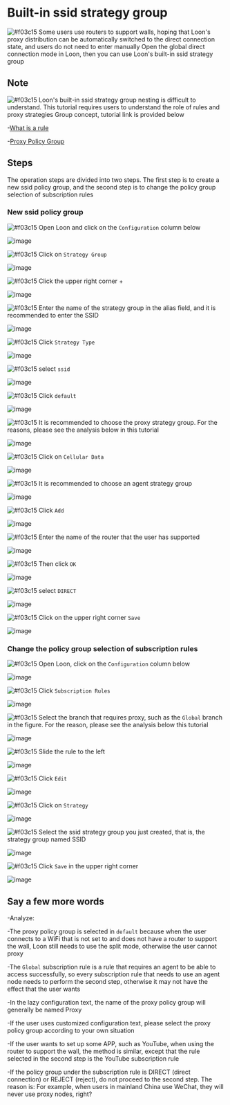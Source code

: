 # Built-in ssid strategy group

![#f03c15](https://placehold.it/15/f03c15/000000?text=+) Some users use routers to support walls, hoping that Loon's proxy distribution can be automatically switched to the direct connection state, and users do not need to enter manually Open the global direct connection mode in Loon, then you can use Loon's built-in ssid strategy group

## Note

![#f03c15](https://placehold.it/15/f03c15/000000?text=+) Loon's built-in ssid strategy group nesting is difficult to understand. This tutorial requires users to understand the role of rules and proxy strategies Group concept, tutorial link is provided below

-[What is a rule](https://github.com/chiupam/tutorial/blob/master/Loon/Plus/Rule_Summary_EN.md)

-[Proxy Policy Group](https://github.com/chiupam/tutorial/blob/master/Loon/Plus/Default_Proxy_EN.md)

## Steps

The operation steps are divided into two steps. The first step is to create a new ssid policy group, and the second step is to change the policy group selection of subscription rules

### New ssid policy group

![#f03c15](https://placehold.it/15/f03c15/000000?text=+) Open Loon and click on the `Configuration` column below

![image](https://raw.githubusercontent.com/chiupam/tutorial-image/master/Loon/Plus/ssid_1_1.jpg)

![#f03c15](https://placehold.it/15/f03c15/000000?text=+) Click on `Strategy Group`

![image](https://raw.githubusercontent.com/chiupam/tutorial-image/master/Loon/Plus/ssid_1_2.jpg)

![#f03c15](https://placehold.it/15/f03c15/000000?text=+) Click the upper right corner +

![image](https://raw.githubusercontent.com/chiupam/tutorial-image/master/Loon/Plus/ssid_1_3.jpg)

![#f03c15](https://placehold.it/15/f03c15/000000?text=+) Enter the name of the strategy group in the alias field, and it is recommended to enter the SSID

![image](https://raw.githubusercontent.com/chiupam/tutorial-image/master/Loon/Plus/ssid_1_4.jpg)

![#f03c15](https://placehold.it/15/f03c15/000000?text=+) Click `Strategy Type`

![image](https://raw.githubusercontent.com/chiupam/tutorial-image/master/Loon/Plus/ssid_1_5.jpg)

![#f03c15](https://placehold.it/15/f03c15/000000?text=+) select `ssid`

![image](https://raw.githubusercontent.com/chiupam/tutorial-image/master/Loon/Plus/ssid_1_6.jpg)

![#f03c15](https://placehold.it/15/f03c15/000000?text=+) Click `default`

![image](https://raw.githubusercontent.com/chiupam/tutorial-image/master/Loon/Plus/ssid_1_7.jpg)

![#f03c15](https://placehold.it/15/f03c15/000000?text=+) It is recommended to choose the proxy strategy group. For the reasons, please see the analysis below in this tutorial

![image](https://raw.githubusercontent.com/chiupam/tutorial-image/master/Loon/Plus/ssid_1_8.jpg)

![#f03c15](https://placehold.it/15/f03c15/000000?text=+) Click on `Cellular Data`

![image](https://raw.githubusercontent.com/chiupam/tutorial-image/master/Loon/Plus/ssid_1_9.jpg)

![#f03c15](https://placehold.it/15/f03c15/000000?text=+) It is recommended to choose an agent strategy group

![image](https://raw.githubusercontent.com/chiupam/tutorial-image/master/Loon/Plus/ssid_1_10.jpg)

![#f03c15](https://placehold.it/15/f03c15/000000?text=+) Click `Add`

![image](https://raw.githubusercontent.com/chiupam/tutorial-image/master/Loon/Plus/ssid_1_11.jpg)

![#f03c15](https://placehold.it/15/f03c15/000000?text=+) Enter the name of the router that the user has supported

![image](https://raw.githubusercontent.com/chiupam/tutorial-image/master/Loon/Plus/ssid_1_12.jpg)

![#f03c15](https://placehold.it/15/f03c15/000000?text=+) Then click `OK`

![image](https://raw.githubusercontent.com/chiupam/tutorial-image/master/Loon/Plus/ssid_1_13.jpg)

![#f03c15](https://placehold.it/15/f03c15/000000?text=+) select `DIRECT`

![image](https://raw.githubusercontent.com/chiupam/tutorial-image/master/Loon/Plus/ssid_1_14.jpg)

![#f03c15](https://placehold.it/15/f03c15/000000?text=+) Click on the upper right corner `Save`

![image](https://raw.githubusercontent.com/chiupam/tutorial-image/master/Loon/Plus/ssid_1_15.jpg)

### Change the policy group selection of subscription rules

![#f03c15](https://placehold.it/15/f03c15/000000?text=+) Open Loon, click on the `Configuration` column below

![image](https://raw.githubusercontent.com/chiupam/tutorial-image/master/Loon/Plus/ssid_2_1.jpg)

![#f03c15](https://placehold.it/15/f03c15/000000?text=+) Click `Subscription Rules`

![image](https://raw.githubusercontent.com/chiupam/tutorial-image/master/Loon/Plus/ssid_2_2.jpg)

![#f03c15](https://placehold.it/15/f03c15/000000?text=+) Select the branch that requires proxy, such as the `Global` branch in the figure. For the reason, please see the analysis below this tutorial

![image](https://raw.githubusercontent.com/chiupam/tutorial-image/master/Loon/Plus/ssid_2_3.jpg)

![#f03c15](https://placehold.it/15/f03c15/000000?text=+) Slide the rule to the left

![image](https://raw.githubusercontent.com/chiupam/tutorial-image/master/Loon/Plus/ssid_2_4.jpg)

![#f03c15](https://placehold.it/15/f03c15/000000?text=+) Click `Edit`

![image](https://raw.githubusercontent.com/chiupam/tutorial-image/master/Loon/Plus/ssid_2_5.jpg)

![#f03c15](https://placehold.it/15/f03c15/000000?text=+) Click on `Strategy`

![image](https://raw.githubusercontent.com/chiupam/tutorial-image/master/Loon/Plus/ssid_2_6.jpg)

![#f03c15](https://placehold.it/15/f03c15/000000?text=+) Select the ssid strategy group you just created, that is, the strategy group named SSID

![image](https://raw.githubusercontent.com/chiupam/tutorial-image/master/Loon/Plus/ssid_2_7.jpg)

![#f03c15](https://placehold.it/15/f03c15/000000?text=+) Click `Save` in the upper right corner

![image](https://raw.githubusercontent.com/chiupam/tutorial-image/master/Loon/Plus/ssid_2_8.jpg)

## Say a few more words

-Analyze:

  -The proxy policy group is selected in `default` because when the user connects to a WiFi that is not set to and does not have a router to support the wall, Loon still needs to use the split mode, otherwise the user cannot proxy
  
  -The `Global` subscription rule is a rule that requires an agent to be able to access successfully, so every subscription rule that needs to use an agent node needs to perform the second step, otherwise it may not have the effect that the user wants
  
  -In the lazy configuration text, the name of the proxy policy group will generally be named Proxy
  
  -If the user uses customized configuration text, please select the proxy policy group according to your own situation

-If the user wants to set up some APP, such as YouTube, when using the router to support the wall, the method is similar, except that the rule selected in the second step is the YouTube subscription rule

-If the policy group under the subscription rule is DIRECT (direct connection) or REJECT (reject), do not proceed to the second step. The reason is: For example, when users in mainland China use WeChat, they will never use proxy nodes, right?